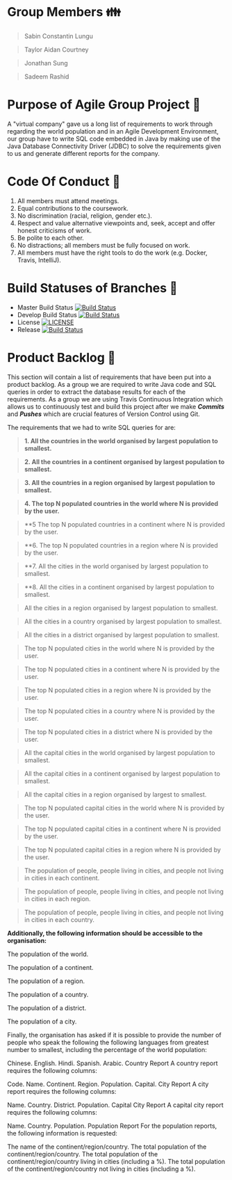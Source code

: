
# Group Members :family:
> Sabin Constantin Lungu

> Taylor Aidan Courtney

> Jonathan Sung

> Sadeem Rashid

# Purpose of Agile Group Project :runner:
A "virtual company" gave us a long list of requirements to work through regarding the world population and in an Agile Development Environment, our group have to write SQL code embedded in Java by making use of the Java Database Connectivity Driver (JDBC) to solve the requirements given to us and generate different reports for the company. 

# Code Of Conduct :bookmark:

1. All members must attend meetings.
2. Equal contributions to the coursework.
3. No discrimination (racial, religion, gender etc.).
4. Respect and value alternative viewpoints and, seek, accept and offer honest criticisms of work.
5. Be polite to each other.
6. No distractions; all members must be fully focused on work.
7. All members must have the right tools to do the work (e.g. Docker, Travis, IntelliJ).


# Build Statuses of Branches :statue_of_liberty:
- Master Build Status [![Build Status](https://travis-ci.com/sabinlungudotcpp/World-Population-Java-SQL-Group-Project.svg?branch=master)](https://travis-ci.com/sabinlungudotcpp/World-Population-Java-SQL-Group-Project)
- Develop Build Status [![Build Status](https://travis-ci.com/sabinlungudotcpp/World-Population-Java-SQL-Group-Project.svg?branch=develop)](https://travis-ci.com/sabinlungudotcpp/World-Population-Java-SQL-Group-Project)
- License [![LICENSE](https://img.shields.io/github/license/kevin-chalmers/sem.svg?style=flat-square)](https://github.com/kevin-chalmers/sem/blob/master/LICENSE)
- Release [![Build Status](https://travis-ci.com/sabinlungudotcpp/World-Population-Java-SQL-Group-Project.svg?branch=release)](https://travis-ci.com/sabinlungudotcpp/World-Population-Java-SQL-Group-Project)

# Product Backlog :book:
This section will contain a list of requirements that have been put into a product backlog. As a group we are required to write Java code and SQL queries in order to extract the database results for each of the requirements. As a group we are using Travis Continuous Integration which allows us to continuously test and build this project after we make ***Commits*** and ***Pushes*** which are crucial features of Version Control using Git. 

The requirements that we had to write SQL queries for are:

> **1.  All the countries in the world organised by largest population to smallest.**

> **2.  All the countries in a continent organised by largest population to smallest.**

> **3.  All the countries in a region organised by largest population to smallest.**

> **4.  The top N populated countries in the world where N is provided by the user.**

> **5   The top N populated countries in a continent where N is provided by the user.

> **6.  The top N populated countries in a region where N is provided by the user.

> **7.  All the cities in the world organised by largest population to smallest.

> **8.  All the cities in a continent organised by largest population to smallest.

> All the cities in a region organised by largest population to smallest.

> All the cities in a country organised by largest population to smallest.

> All the cities in a district organised by largest population to smallest.

> The top N populated cities in the world where N is provided by the user.

> The top N populated cities in a continent where N is provided by the user.

> The top N populated cities in a region where N is provided by the user.

> The top N populated cities in a country where N is provided by the user.

> The top N populated cities in a district where N is provided by the user.

> All the capital cities in the world organised by largest population to smallest.

> All the capital cities in a continent organised by largest population to smallest.

> All the capital cities in a region organised by largest to smallest.

> The top N populated capital cities in the world where N is provided by the user.

> The top N populated capital cities in a continent where N is provided by the user.

> The top N populated capital cities in a region where N is provided by the user.

> The population of people, people living in cities, and people not living in cities in each continent.

> The population of people, people living in cities, and people not living in cities in each region.

> The population of people, people living in cities, and people not living in cities in each country.

**Additionally, the following information should be accessible to the organisation:**

The population of the world.

The population of a continent.

The population of a region.

The population of a country.

The population of a district.

The population of a city.

Finally, the organisation has asked if it is possible to provide the number of people who speak the following the following languages from greatest number to smallest, including the percentage of the world population:

Chinese.
English.
Hindi.
Spanish.
Arabic.
Country Report
A country report requires the following columns:

Code.
Name.
Continent.
Region.
Population.
Capital.
City Report
A city report requires the following columns:

Name.
Country.
District.
Population.
Capital City Report
A capital city report requires the following columns:

Name.
Country.
Population.
Population Report
For the population reports, the following information is requested:

The name of the continent/region/country.
The total population of the continent/region/country.
The total population of the continent/region/country living in cities (including a %).
The total population of the continent/region/country not living in cities (including a %).
